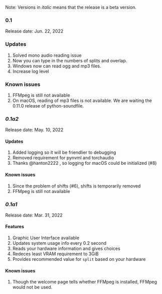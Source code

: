 Note: Versions in *italic* means that the release is a beta version. 

### 0.1
Release date: Jun. 22, 2022

### Updates
1. Solved mono audio reading issue
2. Now you can type in the numbers of splits and overlap. 
3. Windows now can read ogg and mp3 files. 
4. Increase log level

### Known issues
1. FFMpeg is still not available
2. On macOS, reading of mp3 files is not available. We are waiting the 0.11.0 release of python-soundfile.

### *0.1a2*
Release date: May. 10, 2022

#### Updates
1. Added logging so it will be friendlier to debugging
2. Removed requirement for pynvml and torchaudio
3. Thanks @hanton2222 , so logging for macOS could be initialized (#8)

#### Known issues
1. Since the problem of shifts (#6), shifts is temporarily removed
2. FFMpeg is still not available

### *0.1a1*
Release date: Mar. 31, 2022

#### Features
1. Graphic User Interface available
2. Updates system usage info every 0.2 second
3. Reads your hardware information and gives choices
4. Redeces least VRAM requirement to 3GiB
5. Provides recommended value for `split` based on your hardware

#### Known issues
1. Though the welcome page tells whether FFMpeg is installed, FFMpeg would not be used. 
